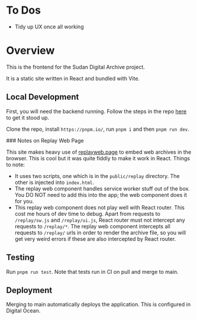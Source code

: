 # To Dos

- Tidy up UX once all working

# Overview

This is the frontend for the Sudan Digital Archive project.

It is a static site written in React and bundled with Vite.

## Local Development

First, you will need the backend running. Follow the steps in the repo
[here](https://github.com/Sudan-Digital-Archive/sudan-digital-archive-api)
to get it stood up.

Clone the repo, install `https://pnpm.io/`, run `pnpm i` and then
`pnpm run dev`.

### Notes on Replay Web Page

This site makes heavy use of
[replayweb.page](https://github.com/webrecorder/replayweb.page)
to embed web archives in the browser. This is cool but it was quite fiddly
to make it work in React. Things to note:

- It uses two scripts, one which is in the `public/replay` directory.
  The other is injected into `index.html`.
- The replay web component handles service worker stuff out of the box. You
  DO NOT need to add this into the app; the web component does it for you.
- This replay web component does not play well with React router. This cost me hours
  of dev time to debug. Apart from requests to `/replay/sw.js` and `/replay/ui.js`,
  React router must not intercept any requests to `/replay/*`. The replay web
  component intercepts all requests to `/replay/` urls in order to render the archive
  file, so you will get very weird errors if these are also intercepted by React router.

## Testing

Run `pnpm run test`. Note that tests run in CI on pull and merge to main.

## Deployment

Merging to main automatically deploys the application. This is configured in Digital
Ocean.
